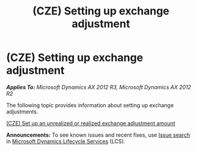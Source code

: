 ﻿---
title: (CZE) Setting up exchange adjustment
TOCTitle: (CZE) Setting up exchange adjustment
ms:assetid: 0921bb25-b469-463c-aa34-c07d4e19571c
ms:mtpsurl: https://technet.microsoft.com/en-us/library/JJ664165(v=AX.60)
ms:contentKeyID: 49384748
ms.date: 04/18/2014
mtps_version: v=AX.60
---

# (CZE) Setting up exchange adjustment 


_**Applies To:** Microsoft Dynamics AX 2012 R3, Microsoft Dynamics AX 2012 R2_

The following topic provides information about setting up exchange adjustments.

[(CZE) Set up an unrealized or realized exchange adjustment amount](cze-set-up-an-unrealized-or-realized-exchange-adjustment-amount.md)

  
**Announcements:** To see known issues and recent fixes, use [Issue search](http://go.microsoft.com/fwlink/?linkid=389258) in [Microsoft Dynamics Lifecycle Services](http://go.microsoft.com/fwlink/?linkid=306505) (LCS).

